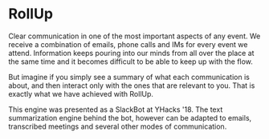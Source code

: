 # RollUp

Clear communication in one of the most important aspects of any event. We receive a combination of emails, phone calls and IMs for every event we attend. Information keeps pouring into our minds from all over the place at the same time and it becomes difficult to be able to keep up with the flow.

But imagine if you simply see a summary of what each communication is about, and then interact only with the ones that are relevant to you. That is exactly what we have achieved with RollUp. 

This engine was presented as a SlackBot at YHacks '18.
The text summarization engine behind the bot, however can be adapted to emails, transcribed meetings and several other modes of communication.
